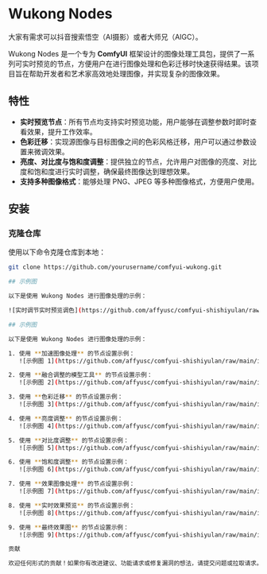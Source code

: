 # Wukong Nodes

大家有需求可以抖音搜索悟空（AI摄影）或者大师兄（AIGC）。

Wukong Nodes 是一个专为 **ComfyUI** 框架设计的图像处理工具包，提供了一系列可实时预览的节点，方便用户在进行图像处理和色彩迁移时快速获得结果。该项目旨在帮助开发者和艺术家高效地处理图像，并实现复杂的图像效果。

## 特性

- **实时预览节点**：所有节点均支持实时预览功能，用户能够在调整参数时即时查看效果，提升工作效率。
- **色彩迁移**：实现源图像与目标图像之间的色彩风格迁移，用户可以通过参数设置来微调效果。
- **亮度、对比度与饱和度调整**：提供独立的节点，允许用户对图像的亮度、对比度和饱和度进行实时调整，确保最终图像达到理想效果。
- **支持多种图像格式**：能够处理 PNG、JPEG 等多种图像格式，方便用户使用。

## 安装

### 克隆仓库

使用以下命令克隆仓库到本地：

```bash
git clone https://github.com/yourusername/comfyui-wukong.git

## 示例图

以下是使用 Wukong Nodes 进行图像处理的示例：

![实时调节实时预览调色](https://github.com/affyusc/comfyui-shishiyulan/raw/main/image/%E5%BE%AE%E4%BF%A1%E5%9B%BE%E7%89%87_20241005190203.png)

## 示例图

以下是使用 Wukong Nodes 进行图像处理的示例：

1. 使用 **加速图像处理** 的节点设置示例：
   ![示例图 1](https://github.com/affyusc/comfyui-shishiyulan/raw/main/image/%E5%BE%AE%E4%BF%A1%E5%9B%BE%E7%89%87_20241005190203.png)

2. 使用 **融合调整的模型工具** 的节点设置示例：
   ![示例图 2](https://github.com/affyusc/comfyui-shishiyulan/raw/main/image/%E5%BE%AE%E4%BF%A1%E5%9B%BE%E7%89%87_20241005190211.png)

3. 使用 **色彩迁移** 的节点设置示例：
   ![示例图 3](https://github.com/affyusc/comfyui-shishiyulan/raw/main/image/%E5%BE%AE%E4%BF%A1%E5%9B%BE%E7%89%87_20241005190234.png)

4. 使用 **亮度调整** 的节点设置示例：
   ![示例图 4](https://github.com/affyusc/comfyui-shishiyulan/raw/main/image/%E5%BE%AE%E4%BF%A1%E5%9B%BE%E7%89%87_20241005190248.png)

5. 使用 **对比度调整** 的节点设置示例：
   ![示例图 5](https://github.com/affyusc/comfyui-shishiyulan/raw/main/image/%E5%BE%AE%E4%BF%A1%E5%9B%BE%E7%89%87_20241005190343.png)

6. 使用 **饱和度调整** 的节点设置示例：
   ![示例图 6](https://github.com/affyusc/comfyui-shishiyulan/raw/main/image/%E5%BE%AE%E4%BF%A1%E5%9B%BE%E7%89%87_20241005190348.png)

7. 使用 **效果图像处理** 的节点设置示例：
   ![示例图 7](https://github.com/affyusc/comfyui-shishiyulan/raw/main/image/%E5%BE%AE%E4%BF%A1%E5%9B%BE%E7%89%87_20241005190415.png)

8. 使用 **实时效果预览** 的节点设置示例：
   ![示例图 8](https://github.com/affyusc/comfyui-shishiyulan/raw/main/image/%E5%BE%AE%E4%BF%A1%E5%9B%BE%E7%89%87_20241005190624.png)

9. 使用 **最终效果图** 的节点设置示例：
   ![示例图 9](https://github.com/affyusc/comfyui-shishiyulan/raw/main/image/%E5%BE%AE%E4%BF%A1%E5%9B%BE%E7%89%87_20241005190746.png)

贡献

欢迎任何形式的贡献！如果你有改进建议、功能请求或修复漏洞的想法，请提交问题或拉取请求。请确保在提交之前查看 贡献指南。
